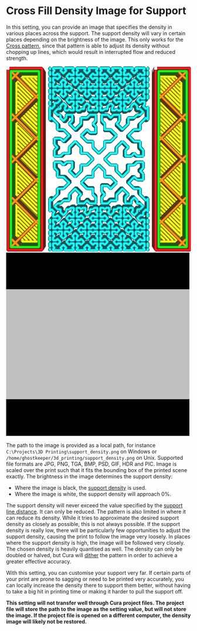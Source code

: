 Cross Fill Density Image for Support
====
In this setting, you can provide an image that specifies the density in various places across the support. The support density will vary in certain places depending on the brightness of the image. This only works for the [Cross pattern](support_pattern.md), since that pattern is able to adjust its density without chopping up lines, which would result in interrupted flow and reduced strength.

<!--screenshot {
"image_path": "cross_support_density_image.png",
"models": [{"script": "wide_bridge.scad"}],
"camera_position": [0, 0, 120],
"layer": 79,
"settings": {
    "support_enable": true,
    "support_pattern": "cross",
    "support_infill_rate": 100,
    "cross_support_density_image": "{root}/resources/articles/images/cross_support_density_image_mask.png"
},
"colours": 32
}-->
![The support density is greater at the sides](images/cross_support_density_image.png)
![The image file used to create that pattern](images/cross_support_density_image_mask.png)

The path to the image is provided as a local path, for instance `C:\Projects\3D Printing\support_density.png` on Windows or `/home/ghostkeeper/3d_printing/support_density.png` on Unix. Supported file formats are JPG, PNG, TGA, BMP, PSD, GIF, HDR and PIC. Image is scaled over the print such that it fits the bounding box of the printed scene exactly. The brightness in the image determines the support density:
* Where the image is black, the [support density](support_infill_rate.md) is used.
* Where the image is white, the support density will approach 0%.

The support density will never exceed the value specified by the [support line distance](support_line_distance.md). It can only be reduced. The pattern is also limited in where it can reduce its density. While it tries to approximate the desired support density as closely as possible, this is not always possible. If the support density is really low, there will be particularly few opportunities to adjust the support density, causing the print to follow the image very loosely. In places where the support density is high, the image will be followed very closely. The chosen density is heavily quantised as well. The density can only be doubled or halved, but Cura will [dither](https://en.wikipedia.org/wiki/Dither) the pattern in order to achieve a greater effective accuracy.

With this setting, you can customise your support very far. If certain parts of your print are prone to sagging or need to be printed very accurately, you can locally increase the density there to support them better, without having to take a big hit in printing time or making it harder to pull the support off.  

**This setting will not transfer well through Cura project files. The project file will store the path to the image as the setting value, but will not store the image. If the project file is opened on a different computer, the density image will likely not be restored.**